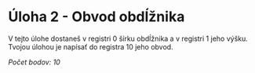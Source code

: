 # Úloha 2 - Obvod obdĺžnika

V tejto úlohe dostaneš v registri 0 šírku obdĺžnika a v registri 1 jeho výšku. Tvojou úlohou je napísať do registra 10 jeho obvod.

*Počet bodov: 10*
